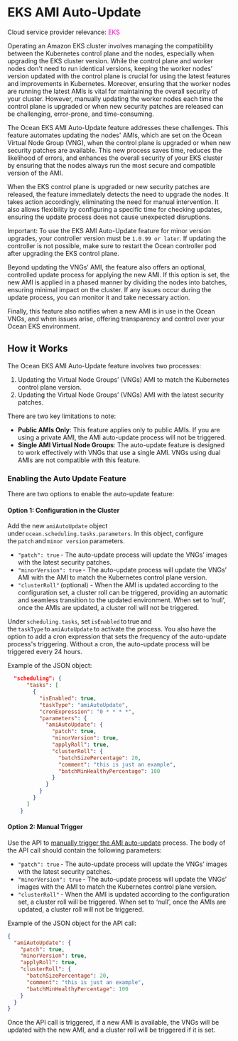 # EKS AMI Auto-Update

Cloud service provider relevance: <font color="#FC01CC">EKS</font>

Operating an Amazon EKS cluster involves managing the compatibility between the Kubernetes control plane and the nodes, especially when upgrading the EKS cluster version. While the control plane and worker nodes don't need to run identical versions, keeping the worker nodes’ version updated with the control plane is crucial for using the latest features and improvements in Kubernetes. Moreover, ensuring that the worker nodes are running the latest AMIs is vital for maintaining the overall security of your cluster. However, manually updating the worker nodes each time the control plane is upgraded or when new security patches are released can be challenging, error-prone, and time-consuming.

The Ocean EKS AMI Auto-Update feature addresses these challenges. This feature automates updating the nodes' AMIs, which are set on the Ocean Virtual Node Group (VNG), when the control plane is upgraded or when new security patches are available. This new process saves time, reduces the likelihood of errors, and enhances the overall security of your EKS cluster by ensuring that the nodes always run the most secure and compatible version of the AMI.

When the EKS control plane is upgraded or new security patches are released, the feature immediately detects the need to upgrade the nodes. It takes action accordingly, eliminating the need for manual intervention. It also allows flexibility by configuring a specific time for checking updates, ensuring the update process does not cause unexpected disruptions.

Important: To use the EKS AMI Auto-Update feature for minor version upgrades, your controller version must be `1.0.99 or later`. If updating the controller is not possible, make sure to restart the Ocean controller pod after upgrading the EKS control plane.

Beyond updating the VNGs’ AMI, the feature also offers an optional, controlled update process for applying the new AMI. If this option is set, the new AMI is applied in a phased manner by dividing the nodes into batches, ensuring minimal impact on the cluster. If any issues occur during the update process, you can monitor it and take necessary action.

Finally, this feature also notifies when a new AMI is in use in the Ocean VNGs, and when issues arise, offering transparency and control over your Ocean EKS environment.

## How it Works

The Ocean EKS AMI Auto-Update feature involves two processes:

1. Updating the Virtual Node Groups’ (VNGs) AMI to match the Kubernetes control plane version.
2. Updating the Virtual Node Groups’ (VNGs) AMI with the latest security patches.

There are two key limitations to note:

- **Public AMIs Only**: This feature applies only to public AMIs. If you are using a private AMI, the AMI auto-update process will not be triggered.
- **Single AMI Virtual Node Groups**: The auto-update feature is designed to work effectively with VNGs that use a single AMI. VNGs using dual AMIs are not compatible with this feature.

### Enabling the Auto Update Feature

There are two options to enable the auto-update feature:

#### Option 1: Configuration in the Cluster

Add the new `amiAutoUpdate` object under `ocean.scheduling.tasks.parameters`. In this object, configure the `patch` and `minor version` parameters.

- `"patch": true` - The auto-update process will update the VNGs’ images with the latest security patches.
- `"minorVersion": true` - The auto-update process will update the VNGs’ AMI with the AMI to match the Kubernetes control plane version.
- `"clusterRoll"` (optional) - When the AMI is updated according to the configuration set, a cluster roll can be triggered, providing an automatic and seamless transition to the updated environment. When set to ‘null’, once the AMIs are updated, a cluster roll will not be triggered.

Under `scheduling.tasks`, set `isEnabled` to true and the `taskType` to `amiAutoUpdate` to activate the process. You also have the option to add a cron expression that sets the frequency of the auto-update process's triggering. Without a cron, the auto-update process will be triggered every 24 hours.

Example of the JSON object:

```json
  "scheduling": {
      "tasks": [
        {
          "isEnabled": true,
          "taskType": "amiAutoUpdate",
          "cronExpression": "0 * * * *",
          "parameters": {
            "amiAutoUpdate": {
              "patch": true,
              "minorVersion": true,
              "applyRoll": true,
              "clusterRoll": {
                "batchSizePercentage": 20,
                "comment": "this is just an example",
                "batchMinHealthyPercentage": 100
              }
            }
          }
        }
      ]
    }
```

#### Option 2: Manual Trigger

Use the API to [manually trigger the AMI auto-update](https://docs.spot.io/api/#tag/Ocean-AWS/operation/oceanAwsAmiAutoUpdate) process. The body of the API call should contain the following parameters:

- `"patch": true` - The auto-update process will update the VNGs’ images with the latest security patches.
- `"minorVersion": true` - The auto-update process will update the VNGs’ images with the AMI to match the Kubernetes control plane version.
- `"clusterRoll"` - When the AMI is updated according to the configuration set, a cluster roll will be triggered. When set to ‘null’, once the AMIs are updated, a cluster roll will not be triggered.

Example of the JSON object for the API call:

```json
{
  "amiAutoUpdate": {
    "patch": true,
    "minorVersion": true,
    "applyRoll": true,
    "clusterRoll": {
      "batchSizePercentage": 20,
      "comment": "this is just an example",
      "batchMinHealthyPercentage": 100
    }
  }
}
```

Once the API call is triggered, if a new AMI is available, the VNGs will be updated with the new AMI, and a cluster roll will be triggered if it is set.

